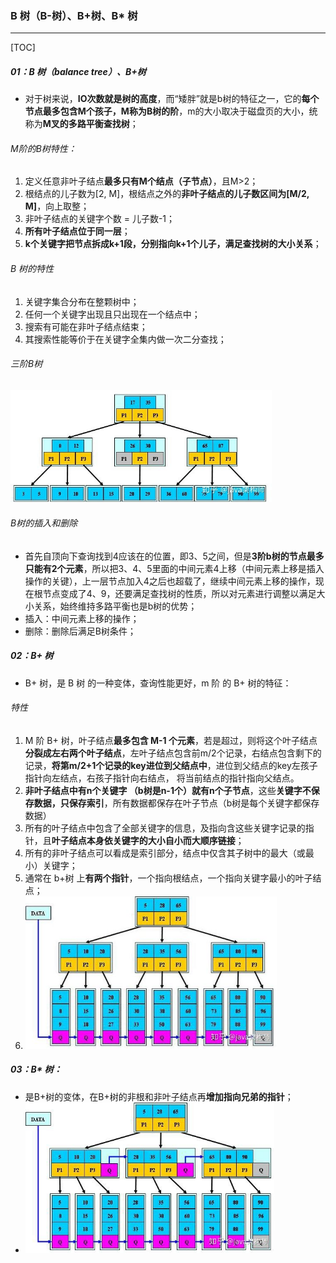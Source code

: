 ### B 树（B-树）、B+树、B* 树

------

[TOC]

##### 01：B 树（balance tree）、B+树

- 对于树来说，**IO次数就是树的高度**，而“矮胖”就是b树的特征之一，它的**每个节点最多包含M个孩子，M称为B树的阶**，m的大小取决于磁盘页的大小，统称为**M叉的多路平衡查找树**；


###### M阶的B树特性：

1. 定义任意非叶子结点**最多只有M个结点（子节点）**，且M>2；
2. 根结点的儿子数为[2, M]，根结点之外的**非叶子结点的儿子数区间为[M/2, M]**，向上取整；
4. 非叶子结点的关键字个数 = 儿子数-1；
5. **所有叶子结点位于同一层**；
6. **k个关键字把节点拆成k+1段，分别指向k+1个儿子，满足查找树的大小关系**；

###### B 树的特性

1. 关键字集合分布在整颗树中；
2. 任何一个关键字出现且只出现在一个结点中；
3. 搜索有可能在非叶子结点结束；
4. 其搜索性能等价于在关键字全集内做一次二分查找；

###### 三阶B树

<img src="https://github.com/likang315/Algorithms-and-Data-Structures/blob/master/05：树/photos/B-tree.png?raw=true" alt="B-tree" style="zoom:67%;" />

###### B树的插入和删除

- 首先自顶向下查询找到4应该在的位置，即3、5之间，但是**3阶b树的节点最多只能有2个元素**，所以把3、4、5里面的中间元素4上移（中间元素上移是插入操作的关键），上一层节点加入4之后也超载了，继续中间元素上移的操作，现在根节点变成了4、9，还要满足查找树的性质，所以对元素进行调整以满足大小关系，始终维持多路平衡也是b树的优势；
- 插入：中间元素上移的操作；
- 删除：删除后满足B树条件；

##### 02：B+ 树

- B+ 树，是 B 树 的一种变体，查询性能更好，m 阶 的 B+ 树的特征：

###### 特性

1. M 阶 B+ 树，叶子结点**最多包含 M-1 个元素**，若是超过，则将这个叶子结点**分裂成左右两个叶子结点**，左叶子结点包含前m/2个记录，右结点包含剩下的记录，**将第m/2+1个记录的key进位到父结点中**，进位到父结点的key左孩子指针向左结点，右孩子指针向右结点， 将当前结点的指针指向父结点。
2. **非叶子结点中有n个关键字 （b树是n-1个）就有n个子节点**，这些**关键字不保存数据，只保存索引**，所有数据都保存在叶子节点（b树是每个关键字都保存数据）
3. 所有的叶子结点中包含了全部关键字的信息，及指向含这些关键字记录的指针，且**叶子结点本身依关键字的大小自小而大顺序链接**；
4. 所有的非叶子结点可以看成是索引部分，结点中仅含其子树中的最大（或最小）关键字；
5. 通常在 b+树 上**有两个指针**，一个指向根结点，一个指向关键字最小的叶子结点；
6. <img src="https://github.com/likang315/Algorithms-and-Data-Structures/blob/master/05：树/photos/B+tree.jpeg?raw=true" alt="B+tree" style="zoom:67%;" />

##### 03：B* 树：

- 是B+树的变体，在B+树的非根和非叶子结点再**增加指向兄弟的指针**；
- <img src="https://github.com/likang315/Algorithms-and-Data-Structures/blob/master/05：树/photos/B*tree.png?raw=true" alt="B*tree" style="zoom:70%;" />

